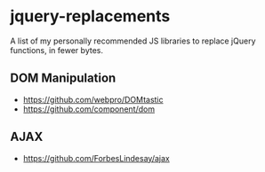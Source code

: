# jquery-replacements

A list of my personally recommended JS libraries to replace jQuery functions, in fewer bytes.

## DOM Manipulation
- https://github.com/webpro/DOMtastic
- https://github.com/component/dom


## AJAX
- https://github.com/ForbesLindesay/ajax

